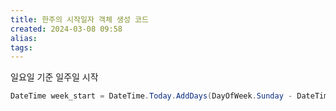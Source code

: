 ```yaml
---
title: 한주의 시작일자 객체 생성 코드
created: 2024-03-08 09:58
alias:
tags:
---
```

일요일 기준 일주일 시작
```cs
DateTime week_start = DateTime.Today.AddDays(DayOfWeek.Sunday - DateTime.Today.DayOfWeek + cnt);
```